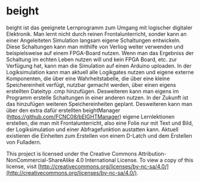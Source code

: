 ﻿# beight
 beight ist das geeignete Lernprogramm zum Umgang mit logischer digitaler Elektronik. Man lernt nicht durch reinen Frontalunterricht, sonder kann an einer Angeleiteten Simulation langsam eigene Schaltungen entwickeln.
 Diese Schaltungen kann man mithilfe von Verliog weiter verwenden und beispielsweise auf einem FPGA-Board nutzen. Wenn man das Ergebniss der Schaltung im echten Leben nutzen will und kein FPGA Board, etc. zur Verfügung hat, kann man die Simulation auf einen Arduino uploaden. 
In der Logiksimulation kann man aktuell alle Logikgates nutzen und eigene externe Komponenten, die über eine Wahrheitstabelle, die über eine kleine Speichereinheit verfügt, nutzbar gemacht werden, über einen eigens erstellten Dateityp .cmp hinzufügen. 
Desweiteren kann man eigens im Programm erstelle Schaltungen in einer anderen nutzen.
In der Zukunft ist das hinzufügen weiteren Speichereinheiten geplant.
Desweiteren kann man über den extra dafür erstellten beightManager (https://github.com/FCNC08/bEIGHTManager) eigene Lernlektionen erstellen, die man mit Frontalunterricht, also eine Folie nur mit Text und Bild, der Logiksimulation und einer Abfragefunktion austatten kann. 
Aktuell existieren die Einheiten zum Erstellen von einem D-Latch und dem Erstellen von Fulladern.

This project is licensed under the Creative Commons Attribution-NonCommercial-ShareAlike 4.0 International License. To view a copy of this license, visit [http://creativecommons.org/licenses/by-nc-sa/4.0/](http://creativecommons.org/licenses/by-nc-sa/4.0/).
